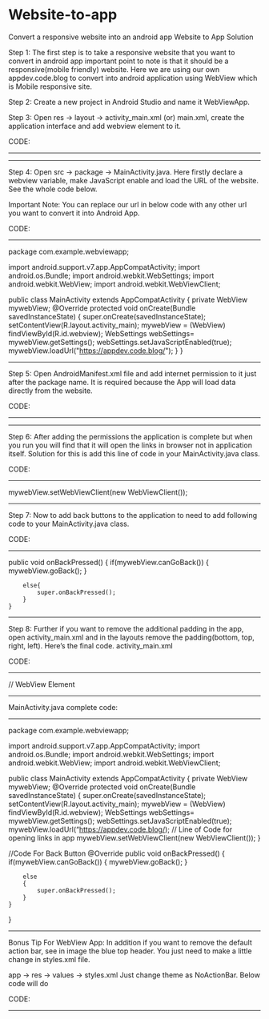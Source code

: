 # Website-to-app
Convert a responsive website into an android app
Website to App Solution

Step 1: The first step is to take a responsive website that you want to convert in android app important point to note is that it should be a responsive(mobile friendly) website. Here we are using our own  appdev.code.blog to convert into android application using WebView which is Mobile responsive site.


Step 2: Create a new project in Android Studio and name it WebViewApp.

Step 3: Open res -> layout -> activity_main.xml (or) main.xml, create the application interface and add webview element to it.

CODE:

____________________________________________

<?xml version=”1.0″ encoding=”utf-8″?>
<RelativeLayout xmlns:android=”http://schemas.android.com/apk/res/android&#8221;
    xmlns:tools=”http://schemas.android.com/tools&#8221;
    android:id=”@+id/activity_main”
    android:layout_width=”match_parent”
    android:layout_height=”match_parent”
    android:paddingBottom=”@dimen/activity_vertical_margin”
    android:paddingLeft=”@dimen/activity_horizontal_margin”
   android:paddingRight=”@dimen/activity_horizontal_margin”
    android:paddingTop=”@dimen/activity_vertical_margin”
    tools:context=”com.example.webviewapp.MainActivity”>

<WebView
        android:id=”@+id/webview”
        android:layout_width=”match_parent”
        android:layout_height=”match_parent” />
</RelativeLayout>

____________________________________________

Step 4: Open src -> package -> MainActivity.java. Here firstly declare a webview variable, make JavaScript enable and load the URL of the website. See the whole code below.

Important Note: You can replace our url in below code with any other url you want to convert it into Android App.

CODE:

____________________________________________

package com.example.webviewapp;

import android.support.v7.app.AppCompatActivity;
import android.os.Bundle;
        import android.webkit.WebSettings;
        import android.webkit.WebView;
        import android.webkit.WebViewClient;

public class MainActivity extends AppCompatActivity {
    private WebView mywebView;
    @Override
    protected void onCreate(Bundle savedInstanceState) {
        super.onCreate(savedInstanceState);
        setContentView(R.layout.activity_main);
        mywebView = (WebView) findViewById(R.id.webview);
        WebSettings webSettings= mywebView.getSettings();
        webSettings.setJavaScriptEnabled(true);
        mywebView.loadUrl("https://appdev.code.blog/");
    }
}
____________________________________________

Step 5: Open AndroidManifest.xml file and add internet permission to it just after the package name. It is required because the App will load data directly from the website.

CODE:

____________________________________________

<uses-permission android:name=”android.permission.INTERNET”></uses-permission>

____________________________________________

Step 6: After adding the permissions the application is complete but when you run you will find that it will open the links in browser not in application itself. Solution for this is add this line of code in your MainActivity.java class.

CODE:

____________________________________________

mywebView.setWebViewClient(new WebViewClient());

____________________________________________

Step 7: Now to add back buttons to the application to need to add following code to your MainActivity.java class.

CODE:

____________________________________________

public void onBackPressed() {
        if(mywebView.canGoBack())
        {
            mywebView.goBack();
        }

        else{
            super.onBackPressed();
        }
    }

____________________________________________

Step 8: Further if you want to remove the additional padding in the app, open activity_main.xml and in the layouts remove the padding(bottom, top, right, left). Here’s the final code.
activity_main.xml

CODE:

____________________________________________

<?xml version=”1.0″ encoding=”utf-8″?>
<RelativeLayout xmlns:android=”http://schemas.android.com/apk/res/android&#8221;
    xmlns:tools=”http://schemas.android.com/tools&#8221;
    android:id=”@+id/activity_main”
    android:layout_width=”match_parent”
    android:layout_height=”match_parent”
    tools:context=”com.example.webviewapp.MainActivity”>

// WebView Element
    <WebView
        android:id=”@+id/webview”
        android:layout_width=”match_parent”
        android:layout_height=”match_parent” />
</RelativeLayout>

____________________________________________

MainActivity.java complete code:

____________________________________________

package com.example.webviewapp;

import android.support.v7.app.AppCompatActivity;
import android.os.Bundle;
import android.webkit.WebSettings;
import android.webkit.WebView;
import android.webkit.WebViewClient;

public class MainActivity extends AppCompatActivity {
    private WebView mywebView;
    @Override
    protected void onCreate(Bundle savedInstanceState) {
        super.onCreate(savedInstanceState);
        setContentView(R.layout.activity_main);
        mywebView = (WebView) findViewById(R.id.webview);
        WebSettings webSettings= mywebView.getSettings();
        webSettings.setJavaScriptEnabled(true);
        mywebView.loadUrl(“https://appdev.code.blog/);
        // Line of Code for opening links in app
        mywebView.setWebViewClient(new WebViewClient());
    }
   
//Code For Back Button
@Override
    public void onBackPressed() {
        if(mywebView.canGoBack())
        {
            mywebView.goBack();
        }

        else
        {
            super.onBackPressed();
        }
    }
}

____________________________________________

Bonus Tip For WebView App: In addition if you want to remove the default action bar, see in image the blue top header. You just need to make a little change in styles.xml file.

app -> res -> values -> styles.xml
Just change theme as NoActionBar. Below code will do

CODE:

____________________________________________

<style name=”AppTheme” parent=”Theme.AppCompat.Light.NoActionBar”>

____________________________________________

Output:
Now run the App and you will see WebView App of appdev.code.blog website. You can simply replace the url with any website url you want to convert into Android App.

Hope this is useful.
